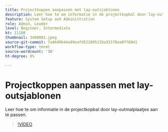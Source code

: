 ```yaml
---
title: Projectkoppen aanpassen met lay-outsjablonen
description: Leer hoe te om informatie in de projectkopbal door lay-outmalplaatjes aan te passen.
feature: System Setup and Administration
role: Admin, Leader
level: Beginner, Intermediate
kt: 11108
thumbnail: 3409081.jpeg
source-git-commit: 7a4649644a99eafd521895133a321f8ea0ff6041
workflow-type: tm+mt
source-wordcount: '36'
ht-degree: 0%

---
```



# Projectkoppen aanpassen met lay-outsjablonen

Leer hoe te om informatie in de projectkopbal door lay-outmalplaatjes aan te passen.

>[!VIDEO](https://video.tv.adobe.com/v/3409081/?quality=12&learn=on)
